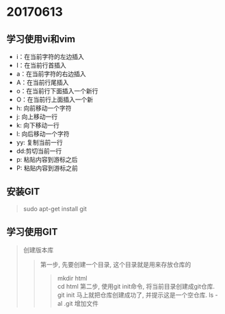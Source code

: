 # 20170613

## 学习使用vi和vim
- i：在当前字符的左边插入
- I：在当前行首插入
- a：在当前字符的右边插入
- A：在当前行尾插入
- o：在当前行下面插入一个新行
- O：在当前行上面插入一个新
- h: 向前移动一个字符
- j: 向上移动一行
- k: 向下移动一行
- l: 向后移动一个字符
- yy: 复制当前一行
- dd:剪切当前一行
- p: 粘贴内容到游标之后
- P: 粘贴内容到游标之前

## 安装GIT
> sudo apt-get install git

## 学习使用GIT
>   创建版本库    
>> 第一步, 先要创建一个目录, 这个目录就是用来存放仓库的
>>> mkdir html   
>>> cd html
>> 第二步, 使用git init命令, 将当前目录创建成git仓库.
>>> git init
>> 马上就把仓库创建成功了, 并提示这是一个空仓库.
>>> ls -al
>>> .git
> 增加文件
